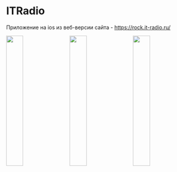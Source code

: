# ITRadio

Приложение на ios из веб-версии сайта - https://rock.it-radio.ru/
<div>
  <img src="https://github.com/andreydemchenko/ITRadio/assets/92822213/f76c8c08-f58e-4215-b2e2-0605a4249781.jpg" width="30%" style="margin-right:3%;" />
  <img src="https://github.com/andreydemchenko/ITRadio/assets/92822213/1d4b4e97-ec1b-4bcd-a331-92d3ac245759.jpg" width="30%" style="margin-right:3%;" />
  <img src="https://github.com/andreydemchenko/ITRadio/assets/92822213/0650eb76-aaa6-44df-b9ec-e2baa784112a.jpg" width="30%" />
</div>
